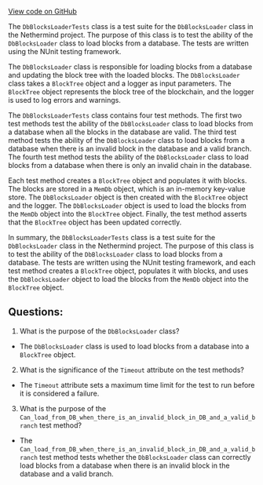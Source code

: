 [View code on GitHub](https://github.com/nethermindeth/nethermind/Nethermind.Blockchain.Test/Visitors/DbBlocksLoaderTests.cs)

The `DbBlocksLoaderTests` class is a test suite for the `DbBlocksLoader` class in the Nethermind project. The purpose of this class is to test the ability of the `DbBlocksLoader` class to load blocks from a database. The tests are written using the NUnit testing framework.

The `DbBlocksLoader` class is responsible for loading blocks from a database and updating the block tree with the loaded blocks. The `DbBlocksLoader` class takes a `BlockTree` object and a logger as input parameters. The `BlockTree` object represents the block tree of the blockchain, and the logger is used to log errors and warnings.

The `DbBlocksLoaderTests` class contains four test methods. The first two test methods test the ability of the `DbBlocksLoader` class to load blocks from a database when all the blocks in the database are valid. The third test method tests the ability of the `DbBlocksLoader` class to load blocks from a database when there is an invalid block in the database and a valid branch. The fourth test method tests the ability of the `DbBlocksLoader` class to load blocks from a database when there is only an invalid chain in the database.

Each test method creates a `BlockTree` object and populates it with blocks. The blocks are stored in a `MemDb` object, which is an in-memory key-value store. The `DbBlocksLoader` object is then created with the `BlockTree` object and the logger. The `DbBlocksLoader` object is used to load the blocks from the `MemDb` object into the `BlockTree` object. Finally, the test method asserts that the `BlockTree` object has been updated correctly.

In summary, the `DbBlocksLoaderTests` class is a test suite for the `DbBlocksLoader` class in the Nethermind project. The purpose of this class is to test the ability of the `DbBlocksLoader` class to load blocks from a database. The tests are written using the NUnit testing framework, and each test method creates a `BlockTree` object, populates it with blocks, and uses the `DbBlocksLoader` object to load the blocks from the `MemDb` object into the `BlockTree` object.
## Questions: 
 1. What is the purpose of the `DbBlocksLoader` class?
- The `DbBlocksLoader` class is used to load blocks from a database into a `BlockTree` object.

2. What is the significance of the `Timeout` attribute on the test methods?
- The `Timeout` attribute sets a maximum time limit for the test to run before it is considered a failure.

3. What is the purpose of the `Can_load_from_DB_when_there_is_an_invalid_block_in_DB_and_a_valid_branch` test method?
- The `Can_load_from_DB_when_there_is_an_invalid_block_in_DB_and_a_valid_branch` test method tests whether the `DbBlocksLoader` class can correctly load blocks from a database when there is an invalid block in the database and a valid branch.